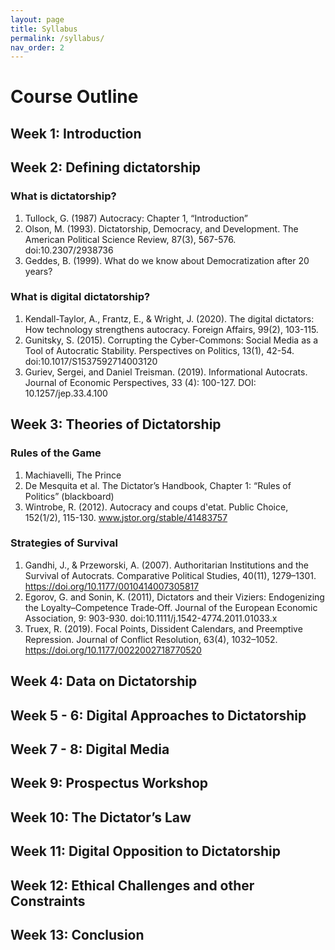 ```yaml
---
layout: page
title: Syllabus
permalink: /syllabus/
nav_order: 2
---
```


# Course Outline


## Week 1: Introduction

## Week 2: Defining dictatorship

### What is dictatorship? 

1.	Tullock, G. (1987) Autocracy: Chapter 1, “Introduction”
2.	Olson, M. (1993). Dictatorship, Democracy, and Development. The American Political Science Review, 87(3), 567-576. doi:10.2307/2938736
3.	Geddes, B. (1999). What do we know about Democratization after 20 years?

### What is digital dictatorship?

1.	Kendall-Taylor, A., Frantz, E., & Wright, J. (2020). The digital dictators: How technology strengthens autocracy. Foreign Affairs, 99(2), 103-115.
2.	Gunitsky, S. (2015). Corrupting the Cyber-Commons: Social Media as a Tool of Autocratic Stability. Perspectives on Politics, 13(1), 42-54. doi:10.1017/S1537592714003120
3.	Guriev, Sergei, and Daniel Treisman. (2019). Informational Autocrats. Journal of Economic Perspectives, 33 (4): 100-127. DOI: 10.1257/jep.33.4.100


## Week 3: Theories of Dictatorship

### Rules of the Game
1.	Machiavelli, The Prince
2.	De Mesquita et al. The Dictator’s Handbook, Chapter 1: “Rules of Politics” (blackboard)
3.	Wintrobe, R. (2012). Autocracy and coups d'etat. Public Choice, 152(1/2), 115-130. www.jstor.org/stable/41483757

### Strategies of Survival
1.	Gandhi, J., & Przeworski, A. (2007). Authoritarian Institutions and the Survival of Autocrats. Comparative Political Studies, 40(11), 1279–1301. https://doi.org/10.1177/0010414007305817
2.	Egorov, G. and Sonin, K. (2011), Dictators and their Viziers: Endogenizing the Loyalty–Competence Trade‐Off. Journal of the European Economic Association, 9: 903-930. doi:10.1111/j.1542-4774.2011.01033.x
3.	Truex, R. (2019). Focal Points, Dissident Calendars, and Preemptive Repression. Journal of Conflict Resolution, 63(4), 1032–1052. https://doi.org/10.1177/0022002718770520


## Week 4: Data on Dictatorship

## Week 5 - 6: Digital Approaches to Dictatorship

## Week 7 - 8: Digital Media

## Week 9: Prospectus Workshop

## Week 10: The Dictator’s Law

## Week 11: Digital Opposition to Dictatorship

## Week 12: Ethical Challenges and other Constraints

## Week 13: Conclusion









